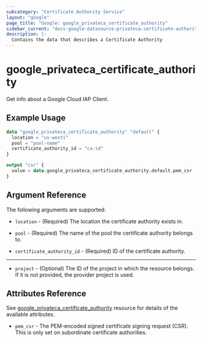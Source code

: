 ```yaml
---
subcategory: "Certificate Authority Service"
layout: "google"
page_title: "Google: google_privateca_certificate_authority"
sidebar_current: "docs-google-datasource-privateca-certificate-authority"
description: |-
  Contains the data that describes a Certificate Authority
---
```

# google_privateca_certificate_authority

Get info about a Google Cloud IAP Client.

## Example Usage

```tf
data "google_privateca_certificate_authority" "default" {
  location = "us-west1"
  pool = "pool-name"
  certificate_authority_id = "ca-id"
}

output "csr" {
  value = data.google_privateca_certificate_authority.default.pem_csr
}

```

## Argument Reference

The following arguments are supported:

* `location` - (Required) The location the certificate authority exists in.

* `pool` - (Required) The name of the pool the certificate authority belongs to.

* `certificate_authority_id` - (Required) ID of the certificate authority.

- - -

* `project` - (Optional) The ID of the project in which the resource belongs. If it
    is not provided, the provider project is used.

## Attributes Reference

See [google_privateca_certificate_authority](https://registry.terraform.io/providers/hashicorp/google/latest/docs/resources/privateca_certificate_authority) resource for details of the available attributes.

* `pem_csr` - The PEM-encoded signed certificate signing request (CSR). This is only set on subordinate certificate authorities.